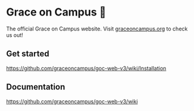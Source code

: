 # Grace on Campus 📖
The official Grace on Campus website. Visit [graceoncampus.org](https://www.graceoncampus.org/) to check us out!

## Get started
https://github.com/graceoncampus/goc-web-v3/wiki/Installation

## Documentation
https://github.com/graceoncampus/goc-web-v3/wiki
